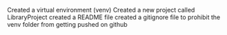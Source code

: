 Created a virtual environment (venv)
Created a new project called LibraryProject
created a README file
created a gitignore file to prohibit the venv folder from getting pushed on github